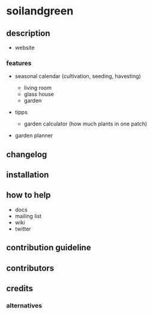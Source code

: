 # soilandgreen

## description

- website

### features

- seasonal calendar (cultivation, seeding, havesting)
  - living room
  - glass house
  - garden

- tipps
  - garden calculator (how much plants in one patch)
  
- garden planner  

## changelog

## installation

## how to help

- docs
- mailing list
- wiki
- twitter

## contribution guideline

## contributors

## credits

### alternatives